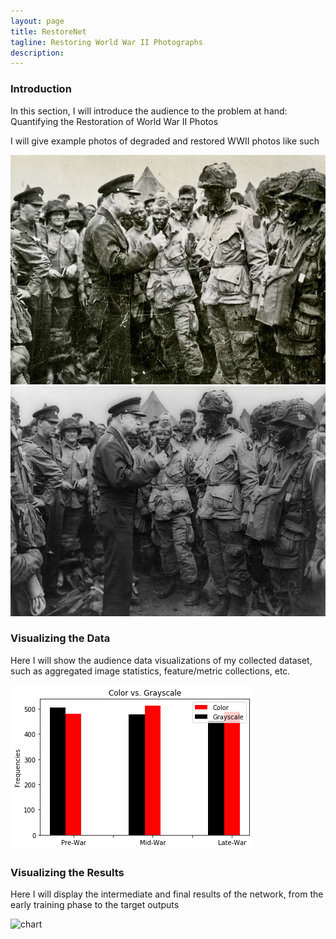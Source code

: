 ```yaml
---
layout: page
title: RestoreNet
tagline: Restoring World War II Photographs
description: 
---
```


### Introduction

In this section, I will introduce the audience to the problem at hand: Quantifying the Restoration of World War II Photos

I will give example photos of degraded and restored WWII photos like such

![degraded](/imgs/degraded.jpeg)
![restored](/imgs/restored.jpg)


### Visualizing the Data

Here I will show the audience data visualizations of my collected dataset, such as aggregated image statistics, feature/metric collections, etc.

![chart](/imgs/chart.png)


### Visualizing the Results

Here I will display the intermediate and final results of the network, from the early training phase to the target outputs

![chart](/imgs/fail)